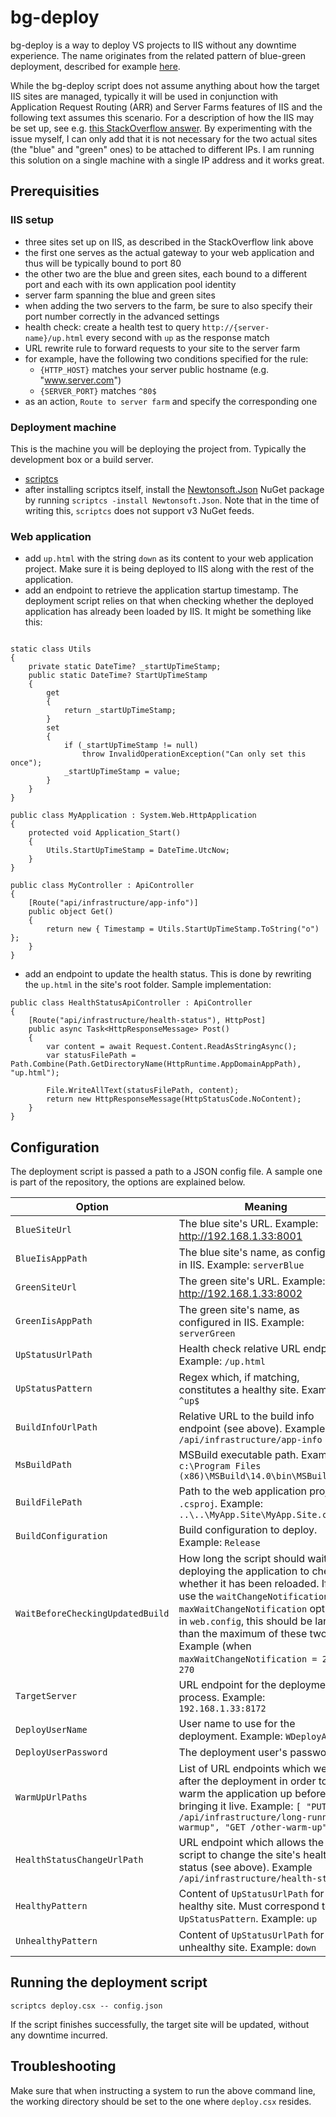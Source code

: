 # bg-deploy

bg-deploy is a way to deploy VS projects to IIS without any downtime experience. The name originates from the related pattern of blue-green deployment, described for example [here](http://martinfowler.com/bliki/BlueGreenDeployment.html). 

While the bg-deploy script does not assume anything about how the target IIS sites are managed, typically it will be used in conjunction with Application Request Routing (ARR) and Server Farms features of IIS and the following text assumes this scenario. For a description of how the IIS may be set up, see e.g. [this StackOverflow answer](http://serverfault.com/questions/124274/zero-downtime-uploads-rollback-in-iis/126379). By experimenting with the issue myself, I can only add that it is not necessary for the two actual sites (the "blue" and "green" ones) to be attached to different IPs. I am running this solution on a single machine with a single IP address and it works great.

## Prerequisities

### IIS setup

* three sites set up on IIS, as described in the StackOverflow link above
 * the first one serves as the actual gateway to your web application and thus will be typically bound to port 80
 * the other two are the blue and green sites, each bound to a different port and each with its own application pool identity
* server farm spanning the blue and green sites
 * when adding the two servers to the farm, be sure to also specify their port number correctly in the advanced settings
 * health check: create a health test to query `http://{server-name}/up.html` every second with `up` as the response match
* URL rewrite rule to forward requests to your site to the server farm
 * for example, have the following two conditions specified for the rule:
   * `{HTTP_HOST}` matches your server public hostname (e.g. "www.server.com")
    * `{SERVER_PORT}` matches `^80$`
 * as an action, `Route to server farm` and specify the corresponding one

### Deployment machine

This is the machine you will be deploying the project from. Typically the development box or a build server. 

* [scriptcs](https://github.com/scriptcs)
 * after installing scriptcs itself, install the [Newtonsoft.Json](https://www.nuget.org/packages/newtonsoft.json/) NuGet package by running `scriptcs -install Newtonsoft.Json`. Note that in the time of writing this, `scriptcs` does not support v3 NuGet feeds.

### Web application

* add `up.html` with the string `down` as its content to your web application project. Make sure it is being deployed to IIS along with the rest of the application.
* add an endpoint to retrieve the application startup timestamp. The deployment script relies on that when checking whether the deployed application has already been loaded by IIS. It might be something like this:

```

static class Utils
{
    private static DateTime? _startUpTimeStamp;
    public static DateTime? StartUpTimeStamp
    {
        get
        {
            return _startUpTimeStamp;
        }
        set
        {
            if (_startUpTimeStamp != null)
                throw InvalidOperationException("Can only set this once");
            _startUpTimeStamp = value;
        }
    }
}

public class MyApplication : System.Web.HttpApplication
{
    protected void Application_Start()
    {
        Utils.StartUpTimeStamp = DateTime.UtcNow;
    }
}

public class MyController : ApiController
{
    [Route("api/infrastructure/app-info")]
    public object Get()
    {
        return new { Timestamp = Utils.StartUpTimeStamp.ToString("o") };
    }
}
```

* add an endpoint to update the health status. This is done by rewriting the `up.html` in the site's root folder. Sample implementation:

```
public class HealthStatusApiController : ApiController
{
    [Route("api/infrastructure/health-status"), HttpPost]
    public async Task<HttpResponseMessage> Post()
    {
        var content = await Request.Content.ReadAsStringAsync();
        var statusFilePath = Path.Combine(Path.GetDirectoryName(HttpRuntime.AppDomainAppPath), "up.html");
        
        File.WriteAllText(statusFilePath, content);
        return new HttpResponseMessage(HttpStatusCode.NoContent);
    }
}
```

## Configuration

The deployment script is passed a path to a JSON config file. A sample one is part of the repository, the options are explained below.


| Option | Meaning |
| ------ | ------- |
| `BlueSiteUrl` | The blue site's URL. Example: http://192.168.1.33:8001 |
| `BlueIisAppPath` | The blue site's name, as configured in IIS. Example: `serverBlue` |
| `GreenSiteUrl` | The green site's URL. Example: http://192.168.1.33:8002 |
| `GreenIisAppPath` | The green site's name, as configured in IIS. Example: `serverGreen` |
| `UpStatusUrlPath` | Health check relative URL endpoint. Example: `/up.html` |
| `UpStatusPattern` | Regex which, if matching, constitutes a healthy site. Example `^up$` |
| `BuildInfoUrlPath` | Relative URL to the build info endpoint (see above). Example: `/api/infrastructure/app-info` |
| `MsBuildPath` | MSBuild executable path. Example: `c:\Program Files (x86)\MSBuild\14.0\bin\MSBuild.exe` |
| `BuildFilePath` | Path to the web application project's `.csproj`. Example: `..\..\MyApp.Site\MyApp.Site.csproj` |
| `BuildConfiguration` | Build configuration to deploy. Example: `Release` |
| `WaitBeforeCheckingUpdatedBuild` | How long the script should wait after deploying the application to check whether it has been reloaded. If you use the `waitChangeNotification` or `maxWaitChangeNotification` options in `web.config`, this should be larger than the maximum of these two. Example (when `maxWaitChangeNotification = 240`): `270` |
| `TargetServer` | URL endpoint for the deployment process. Example: `192.168.1.33:8172` |
| `DeployUserName` | User name to use for the deployment. Example: `WDeployAdmin` |
| `DeployUserPassword` | The deployment user's password |
| `WarmUpUrlPaths` | List of URL endpoints which we hit after the deployment in order to warm the application up before bringing it live. Example: `[ "PUT /api/infrastructure/long-running-warmup", "GET /other-warm-up" ]` |
| `HealthStatusChangeUrlPath` | URL endpoint which allows the script to change the site's health status (see above). Example `/api/infrastructure/health-status` |
| `HealthyPattern` | Content of `UpStatusUrlPath` for a healthy site. Must correspond to `UpStatusPattern`. Example: `up` |
| `UnhealthyPattern` | Content of `UpStatusUrlPath` for an unhealthy site. Example: `down` |

## Running the deployment script

`scriptcs deploy.csx -- config.json`

If the script finishes successfully, the target site will be updated, without any downtime incurred.

## Troubleshooting

Make sure that when instructing a system to run the above command line, the working directory should be set to the one where `deploy.csx` resides.
